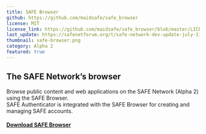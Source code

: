 ```yaml
---
title: SAFE Browser
github: https://github.com/maidsafe/safe_browser
license: MIT
license_link: https://github.com/maidsafe/safe_browser/blob/master/LICENSE-MIT
last_update: https://safenetforum.org/t/safe-network-dev-update-july-11-2019/29255
thumbnail: safe-browser.png
category: Alpha 2
featured: true
---
```


## The SAFE Network’s browser

Browse public content and web applications on the SAFE Network (Alpha 2) using the SAFE Browser.  
SAFE Authenticator is integrated with the SAFE Browser for creating and managing SAFE accounts.

#### [Download SAFE Browser](https://github.com/maidsafe/safe_browser/releases/tag/v0.14.1)
